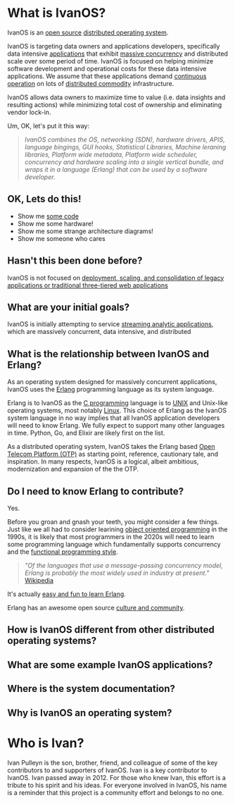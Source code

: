 What is IvanOS?
====================

IvanOS is an [open source](http://www.apache.org/licenses/LICENSE-2.0)
[distributed operating
system](http://en.wikipedia.org/wiki/Distributed_operating_system).

IvanOS is targeting data owners and applications developers, specifically
data intensive
[applications](http://en.wikipedia.org/wiki/Application_software) that
exhibit [massive
concurrency](http://en.wikipedia.org/wiki/Concurrency_%28computer_science%29)
and distributed scale over some period of time.  IvanOS is focused on
helping minimize software development and operational costs for these data
intensive applications.  We assume that these applications demand
[continuous operation](http://en.wikipedia.org/wiki/Continuous_operation)
on lots of [distributed
commodity](http://en.wikipedia.org/wiki/Commodity_computing)
infrastructure.

IvanOS allows data owners to maximize time to value (i.e. data insights
and resulting actions) while minimizing total cost of ownership and
eliminating vendor lock-in.

Um, OK, let's put it this way:

> *IvanOS combines the OS, networking (SDN), hardware drivers, APIS, language
bingings, GUI hooks, Statistical Libraries, Machine leraning libraries,
Platform wide metadata, Platform wide scheduler, concurrency and hardware
scaling into a single vertical bundle, and wraps it in a language (Erlang)
that can be used by a software developer.*


OK, Lets do this!
---------------------

* Show me [some code](code.html)
* Show me some hardware!  
* Show me some strange architecture diagrams! 
* Show me someone who cares

Hasn't this been done before?
---------------------
IvanOS is not focused on [deployment, scaling, and consolidation of legacy
applications or traditional three-tiered web applications](notivanos.html)

What are your initial goals?
---------------------

IvanOS is initially attempting to service [streaming analytic applications](http://www.datanami.com/2014/07/22/streaming-analytics-ready-prime-time-forrester-says/), which are massively concurrent, data intensive, and distributed

What is the relationship between IvanOS and Erlang?
---------------------

As an operating system designed for massively concurrent applications,
IvanOS uses the [Erlang](http://www.erlang.org/) programming language as its system language. 

Erlang is to IvanOS as the [C programming](http://en.wikipedia.org/wiki/C_%28programming_language%29) language is to [UNIX](http://en.wikipedia.org/wiki/Unix) and Unix-like
operating systems, most notably
[Linux](http://en.wikipedia.org/wiki/Linux).  This choice of Erlang as the
IvanOS system language in no way implies that all IvanOS application
developers will need to know Erlang.  We fully expect to support many
other languages in time.  Python, Go, and Elixir are likely first on the
list.

As a distributed operating system, IvanOS takes the Erlang based [Open
Telecom Platform
(OTP)](http://www.erlang.org/doc/design_principles/users_guide.html) as starting point, reference, cautionary tale, and
inspiration.  In many respects, IvanOS is a logical, albeit ambitious,
modernization and expansion of the the OTP.

Do I need to know Erlang to contribute?
-------------------------------------

Yes. 

Before you groan and gnash your teeth, you might consider a few
things.  Just like we all had to consider learining [object oriented
programming](http://en.wikipedia.org/wiki/Object-oriented_programming) in the 1990s, it is likely that most programmers in the 2020s
will need to learn some programming language which fundamentally supports
concurrency and the [functional programming
style](http://en.wikipedia.org/wiki/Functional_programming).

> *"Of the languages that use a message-passing concurrency model, Erlang is
probably the most widely used in industry at present."*
    [Wikipedia](https://en.wikipedia.org/wiki/Concurrent_computing)

It's actually [easy and fun to learn
Erlang](http://learnyousomeerlang.com/).

Erlang has an awesome open source [culture and
community](http://www.erlang-factory.com/).


How is IvanOS different from other distributed operating systems?
-----------------


What are some example IvanOS applications?
-----------------


Where is the system documentation?
-----------------


Why is IvanOS an operating system?
-----------------



Who is Ivan?
====================

Ivan Pulleyn is the son, brother, friend, and colleague of some of the key
contributors to and supporters of IvanOS.  Ivan is a key contributor to
IvanOS.  Ivan passed away in 2012.  For those who knew Ivan, this effort
is a tribute to his spirit and his ideas.  For everyone involved in
IvanOS, his name is a reminder that this project is a community effort and
belongs to no one.


